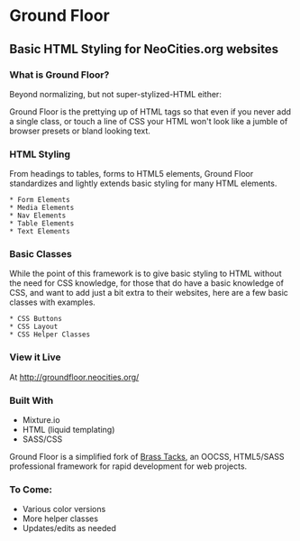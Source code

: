 # Ground Floor
## Basic HTML Styling for NeoCities.org websites

### What is Ground Floor?

Beyond normalizing, but not super-stylized-HTML either:

Ground Floor is the prettying up of HTML tags so that even if you never add a single class, or touch a line of CSS your HTML won't look like a jumble of browser presets or bland looking text.


### HTML Styling

From headings to tables, forms to HTML5 elements, Ground Floor standardizes and lightly extends basic styling for many HTML elements.

    * Form Elements
    * Media Elements
    * Nav Elements
    * Table Elements
    * Text Elements

### Basic Classes

While the point of this framework is to give basic styling to HTML without the need for CSS knowledge, for those that do have a basic knowledge of CSS, and want to add just a bit extra to their websites, here are a few basic classes with examples.

    * CSS Buttons
    * CSS Layout
    * CSS Helper Classes

### View it Live

At <a href="http://groundfloor.neocities.org/" title="Live example of Ground Floor w/code snippets">http://groundfloor.neocities.org/</a>

### Built With
* Mixture.io
* HTML (liquid templating)
* SASS/CSS

Ground Floor is a simplified fork of <a href="https://github.com/bleachedgraphics/Brass-Tacks">Brass Tacks</a>, an OOCSS, HTML5/SASS professional framework for rapid development for web projects.

### To Come:

* Various color versions
* More helper classes
* Updates/edits as needed
